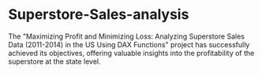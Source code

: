# Superstore-Sales-analysis
The "Maximizing Profit and Minimizing Loss: Analyzing Superstore Sales Data (2011-2014) in the US Using DAX Functions" project has successfully achieved its objectives, offering valuable insights into the profitability of the superstore at the state level.
